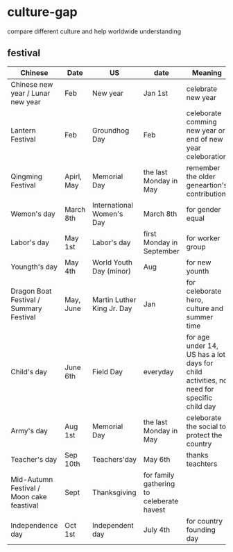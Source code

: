 # culture-gap

compare different culture and help worldwide understanding

## festival

| Chinese | Date | US | date | Meaning |
| --- | --- | --- | --- | --- |
| Chinese new year / Lunar new year | Feb | New year | Jan 1st | celebrate new year |
| Lantern Festival | Feb | Groundhog Day | Feb | celeborate comming new year or end of new year celeboration |
| Qingming Festival | Apirl, May | Memorial Day | the last Monday in May | remember the older geneartion's contribution |
| Wemon's day | March 8th | International Women's Day | March 8th | for gender equal |
| Labor's day | May 1st | Labor's day | first Monday in September | for worker group |
| Youngth's day | May 4th | World Youth Day (minor) | Aug | for new younth |
| Dragon Boat Festival / Summary Festival | May, June | Martin Luther King Jr. Day | Jan | for celeborate hero, culture and summer time |
| Child's day | June 6th | Field Day | everyday | for age under 14, US has a lot days for child activities, no need for specific child day |
| Army's day | Aug 1st | Memorial Day | the last Monday in May | celeborate the social to protect the country |
| Teacher's day | Sep 10th | Teachers'day | May 6th | thanks teachters |
| Mid-Autumn Festival / Moon cake feastival | Sept | Thanksgiving | for family gathering to celeberate havest |
| Independence day | Oct 1st | Independent day | July 4th | for country founding day |

